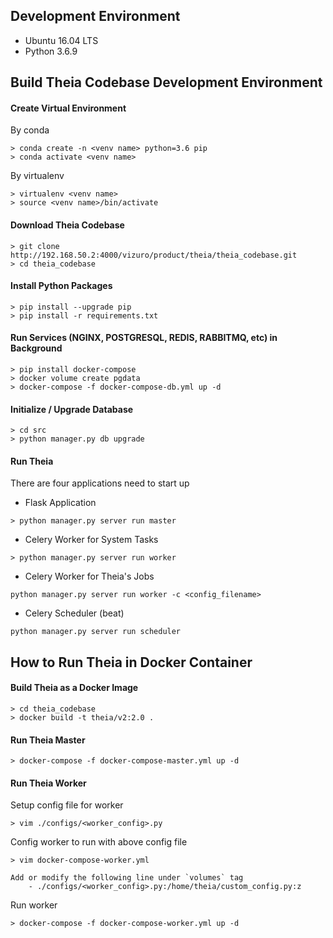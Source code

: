 ## Development Environment

- Ubuntu 16.04 LTS
- Python 3.6.9

## Build Theia Codebase Development Environment

#### Create Virtual Environment

By conda

```
> conda create -n <venv name> python=3.6 pip
> conda activate <venv name>
```

By virtualenv

```
> virtualenv <venv name>
> source <venv name>/bin/activate
```

#### Download Theia Codebase

```
> git clone http://192.168.50.2:4000/vizuro/product/theia/theia_codebase.git
> cd theia_codebase
```

#### Install Python Packages

```
> pip install --upgrade pip
> pip install -r requirements.txt
```

#### Run Services (NGINX, POSTGRESQL, REDIS, RABBITMQ, etc) in Background

```
> pip install docker-compose
> docker volume create pgdata
> docker-compose -f docker-compose-db.yml up -d
```

#### Initialize / Upgrade Database

```
> cd src
> python manager.py db upgrade
```

#### Run Theia

There are four applications need to start up

- Flask Application

```
> python manager.py server run master
```

- Celery Worker for System Tasks

```
> python manager.py server run worker
```

- Celery Worker for Theia's Jobs

```
python manager.py server run worker -c <config_filename>
```

- Celery Scheduler (beat)

```
python manager.py server run scheduler
```

## How to Run Theia in Docker Container

#### Build Theia as a Docker Image

```
> cd theia_codebase
> docker build -t theia/v2:2.0 .
```

#### Run Theia Master

```
> docker-compose -f docker-compose-master.yml up -d
```

#### Run Theia Worker

Setup config file for worker

```
> vim ./configs/<worker_config>.py
```

Config worker to run with above config file
```
> vim docker-compose-worker.yml

Add or modify the following line under `volumes` tag
    - ./configs/<worker_config>.py:/home/theia/custom_config.py:z
```

Run worker

```
> docker-compose -f docker-compose-worker.yml up -d
```
